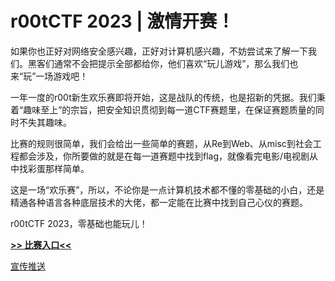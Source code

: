 # r00tCTF 2023 | 激情开赛！

如果你也正好对网络安全感兴趣，正好对计算机感兴趣，不妨尝试来了解一下我们。黑客们通常不会把提示全部都给你，他们喜欢“玩儿游戏”，那么我们也来“玩”一场游戏吧！

一年一度的r00t新生欢乐赛即将开始，这是战队的传统，也是招新的凭据。我们秉着“趣味至上”的宗旨，把安全知识贯彻到每一道CTF赛题里，在保证赛题质量的同时不失其趣味。

比赛的规则很简单，我们会给出一些简单的赛题，从Re到Web、从misc到社会工程都会涉及，你所要做的就是在每一道赛题中找到flag，就像看完电影/电视剧从中找彩蛋那样简单。

这是一场“欢乐赛”，所以，不论你是一点计算机技术都不懂的零基础的小白，还是精通各种语言各种底层技术的大佬，都一定能在比赛中找到自己心仪的赛题。

r00tCTF 2023，零基础也能玩儿！

**[>> 比赛入口<<]()**

[宣传推送]()

